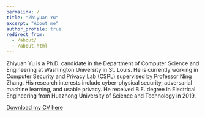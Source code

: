 ```yaml
---
permalink: /
title: "Zhiyuan Yu"
excerpt: "About me"
author_profile: true
redirect_from: 
  - /about/
  - /about.html
---
```

Zhiyuan Yu is a Ph.D. candidate in the Department of Computer Science and Engineering at Washington University in St. Louis. He is currently working in Computer Security and Privacy Lab (CSPL) supervised by Professor Ning Zhang. His research interests include cyber-physical security, adversarial machine learning, and usable privacy. He received B.E. degree in Electrical Engineering from Huazhong University of Science and Technology in 2019.

[Download my CV here](https://github.com/BatYu/zhiyuanyu/blob/master/files/CV_ZhiyuanYu.pdf)

